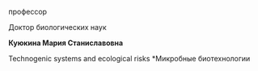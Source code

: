 профессор

Доктор биологических наук

**Куюкина Мария Станиславовна**

Technogenic systems and ecological risks
	*Микробные биотехнологии